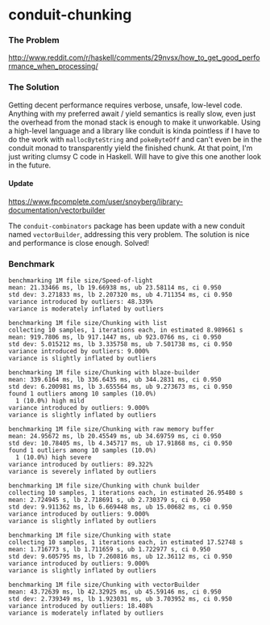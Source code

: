 
# conduit-chunking

### The Problem

http://www.reddit.com/r/haskell/comments/29nvsx/how_to_get_good_performance_when_processing/

### The Solution

Getting decent performance requires verbose, unsafe, low-level code. Anything with my preferred await / yield semantics is really slow, even just the overhead from the monad stack is enough to make it unworkable. Using a high-level language and a library like conduit is kinda pointless if I have to do the work with `mallocByteString` and `pokeByteOff` and can't even be in the conduit monad to transparently yield the finished chunk. At that point, I'm just writing clumsy C code in Haskell. Will have to give this one another look in the future.

#### Update ####

https://www.fpcomplete.com/user/snoyberg/library-documentation/vectorbuilder

The `conduit-combinators` package has been update with a new conduit named `vectorBuilder`, addressing this very problem. The solution is nice and performance is close enough. Solved!

### Benchmark

```
benchmarking 1M file size/Speed-of-light
mean: 21.33466 ms, lb 19.66938 ms, ub 23.58114 ms, ci 0.950
std dev: 3.271833 ms, lb 2.207320 ms, ub 4.711354 ms, ci 0.950
variance introduced by outliers: 48.339%
variance is moderately inflated by outliers

benchmarking 1M file size/Chunking with list
collecting 10 samples, 1 iterations each, in estimated 8.989661 s
mean: 919.7806 ms, lb 917.1447 ms, ub 923.0766 ms, ci 0.950
std dev: 5.015212 ms, lb 3.335758 ms, ub 7.501738 ms, ci 0.950
variance introduced by outliers: 9.000%
variance is slightly inflated by outliers

benchmarking 1M file size/Chunking with blaze-builder
mean: 339.6164 ms, lb 336.6435 ms, ub 344.2831 ms, ci 0.950
std dev: 6.200981 ms, lb 3.655564 ms, ub 9.273673 ms, ci 0.950
found 1 outliers among 10 samples (10.0%)
  1 (10.0%) high mild
variance introduced by outliers: 9.000%
variance is slightly inflated by outliers

benchmarking 1M file size/Chunking with raw memory buffer
mean: 24.95672 ms, lb 20.45549 ms, ub 34.69759 ms, ci 0.950
std dev: 10.78405 ms, lb 4.345717 ms, ub 17.91868 ms, ci 0.950
found 1 outliers among 10 samples (10.0%)
  1 (10.0%) high severe
variance introduced by outliers: 89.322%
variance is severely inflated by outliers

benchmarking 1M file size/Chunking with chunk builder
collecting 10 samples, 1 iterations each, in estimated 26.95480 s
mean: 2.724945 s, lb 2.718691 s, ub 2.730379 s, ci 0.950
std dev: 9.911362 ms, lb 6.669448 ms, ub 15.00682 ms, ci 0.950
variance introduced by outliers: 9.000%
variance is slightly inflated by outliers

benchmarking 1M file size/Chunking with state
collecting 10 samples, 1 iterations each, in estimated 17.52748 s
mean: 1.716773 s, lb 1.711659 s, ub 1.722977 s, ci 0.950
std dev: 9.605795 ms, lb 7.260816 ms, ub 12.36112 ms, ci 0.950
variance introduced by outliers: 9.000%
variance is slightly inflated by outliers

benchmarking 1M file size/Chunking with vectorBuilder
mean: 43.72639 ms, lb 42.32925 ms, ub 45.59146 ms, ci 0.950
std dev: 2.739349 ms, lb 1.923031 ms, ub 3.703952 ms, ci 0.950
variance introduced by outliers: 18.408%
variance is moderately inflated by outliers
```

